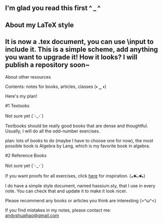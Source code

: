 I'm glad you read this first ^ _ ^ 
---
About my LaTeX style
---
It is now a .tex document, you can use \input to include it. This is a simple scheme, add anything you want to upgrade it! 
How it looks? I will publish a repository soon~
---
About other resources

Contents: notes for books, articles, classes (◐‿◑)

Here's my plan! 

  #1 Textooks
  
  Not sure yet (´･_･`)

  Textbooks should be really good books that are dense and thoughtful. Usually, I will do all the odd-number exercises. 
  
  plan: lots of books to do (maybe I have to choose one for now), the most possible book is Algebra by Lang, which is my favorite book in algebra.
  
  #2 Reference Books

  Not sure yet (´･_･`)

If you want proofs for all exercises, click [here](https://www.theproofistrivial.com/) for inspiration. (⁎⁍̴̛ᴗ⁍̴̛⁎)

I do have a simple style document, named hassium.sty, that I use in every note. You can check that and update it to make it look nicer. 

Please recommend any books or articles you think are interesting (>^ω^<) 

If you find mistakes in my notes, please contact me: andyshuaihao@gmail.com